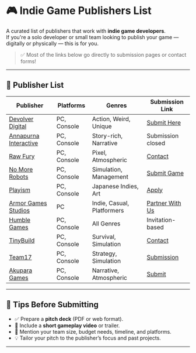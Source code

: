 # 🎮 Indie Game Publishers List

A curated list of publishers that work with **indie game developers**.  
If you're a solo developer or small team looking to publish your game — digitally or physically — this is for you.

> ✅ Most of the links below go directly to submission pages or contact forms!

---

## 🔗 Publisher List

| Publisher | Platforms | Genres | Submission Link |
|----------|-----------|--------|------------------|
| [Devolver Digital](https://www.devolverdigital.com/) | PC, Console | Action, Weird, Unique | [Submit Here](https://devolverdigital.com/pitch) |
| [Annapurna Interactive](https://annapurnainteractive.com/) | PC, Console | Story-rich, Narrative | Submission closed |
| [Raw Fury](https://rawfury.com/) | PC, Console | Pixel, Atmospheric | [Contact](https://rawfury.com/contact/) |
| [No More Robots](https://www.nomorerobots.io/) | PC, Console | Simulation, Management | [Submit Game](https://www.nomorerobots.io/contact) |
| [Playism](https://playism.com/) | PC, Console | Japanese Indies, Art | [Apply](https://playism.com/contact/) |
| [Armor Games Studios](https://armorgamesstudios.com/) | PC | Indie, Casual, Platformers | [Partner With Us](https://armorgamesstudios.com/publishing/) |
| [Humble Games](https://www.humblegames.com/) | PC, Console | All Genres | Invitation-based |
| [TinyBuild](https://www.tinybuild.com/) | PC, Console | Survival, Simulation | [Contact](https://www.tinybuild.com/contact) |
| [Team17](https://www.team17.com/) | PC, Console | Strategy, Simulation | [Submission](https://www.team17.com/publishing/) |
| [Akupara Games](https://www.akuparagames.com/) | PC, Console | Narrative, Atmospheric | [Submit](https://www.akuparagames.com/publishing) |

---

## 🧠 Tips Before Submitting

- ✅ Prepare a **pitch deck** (PDF or web format).
- 🎥 Include a **short gameplay video** or trailer.
- 👥 Mention your team size, budget needs, timeline, and platforms.
- 💡 Tailor your pitch to the publisher’s focus and past projects.

---


